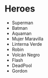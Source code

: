 # Heroes

* Superman
* Batman
* Aquaman
* Mujer Maravilla
* Linterna Verde
* Robin
* Volcán Negro
* Flash
* DeadPool
* Gordon
